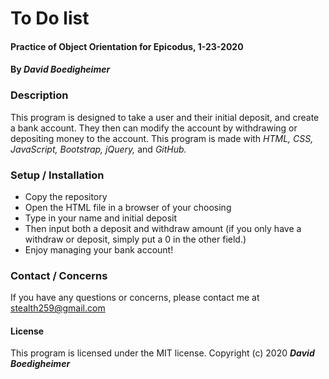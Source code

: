 # To Do list
#### Practice of Object Orientation for Epicodus, 1-23-2020
#### By _David Boedigheimer_

### Description
This program is designed to take a user and their initial deposit, and create a bank account. They then can modify the account by withdrawing or depositing money to the account. This program is made with _HTML, CSS, JavaScript, Bootstrap, jQuery,_ and _GitHub._

### Setup / Installation
* Copy the repository
* Open the HTML file in a browser of your choosing
* Type in your name and initial deposit
* Then input both a deposit and withdraw amount (if you only have a withdraw or deposit, simply put a 0 in the other field.)
* Enjoy managing your bank account!

### Contact / Concerns
If you have any questions or concerns, please contact me at stealth259@gmail.com

#### License
This program is licensed under the MIT license.
Copyright (c) 2020 _**David Boedigheimer**_
